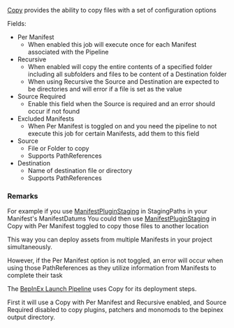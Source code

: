 [Copy](assetlink://Packages/com.passivepicasso.thunderkit/Editor/Core/Pipelines/Jobs/Copy.cs) provides the ability to copy files with a set of configuration options

Fields:
* Per Manifest
  - When enabled this job will execute once for each Manifest associated with the Pipeline
* Recursive
  - When enabled will copy the entire contents of a specified folder including all subfolders and files to be content of a Destination folder
  - When using Recursive the Source and Destination are expected to be directories and will error if a file is set as the value
* Source Required
  - Enable this field when the Source is required and an error should occur if not found
* Excluded Manifests
  - When Per Manifest is toggled on and you need the pipeline to not execute this job for certain Manifests, add them to this field
* Source
  - File or Folder to copy
  - Supports PathReferences
* Destination
  - Name of destination file or directory
  - Supports PathReferences

### Remarks

For example if you use [ManifestPluginStaging](assetlink://Packages/com.passivepicasso.thunderkit/Editor/Templates/PathReferences/ManifestPluginStaging.asset) in StagingPaths in your Manifest's ManifestDatums
You could then use [ManifestPluginStaging](assetlink://Packages/com.passivepicasso.thunderkit/Editor/Templates/PathReferences/ManifestPluginStaging.asset) in Copy with Per Manifest toggled to copy those files to another location

This way you can deploy assets from multiple Manifests in your project simultaneously.

However, if the Per Manifest option is not toggled, an error will occur when using those PathReferences as they utilize information from Manifests to complete their task

The [BepInEx Launch Pipeline](assetlink://Packages/com.passivepicasso.thunderkit/Editor/Templates/BepInEx/Pipelines/Launch.asset) uses Copy for its deployment steps.

First it will use a Copy with Per Manifest and Recursive enabled, and Source Required disabled to copy plugins, patchers and monomods to the bepinex output directory.
